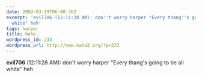 ```yaml
---
date: 2002-03-19T06:08:36Z
excerpt: 'evil706 (12:11:28 AM): don''t worry harper "Every thang''s going to be all
  white" heh'
tags: harper
title: hehe.
wordpress_id: 233
wordpress_url: http://new.nata2.org/?p=233
---
```


<b>evil706</b> (12:11:28 AM): don't worry harper "Every thang's going to be all white" heh
